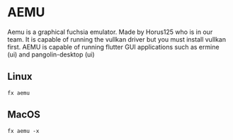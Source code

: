 # AEMU

Aemu is a graphical fuchsia emulator. Made by Horus125 who is in our team. It is capable of running the vullkan driver but you must install vullkan first. AEMU is capable of running flutter GUI applications such as ermine (ui) and pangolin-desktop (ui)

## Linux

`fx aemu`

## MacOS

`fx aemu -x`